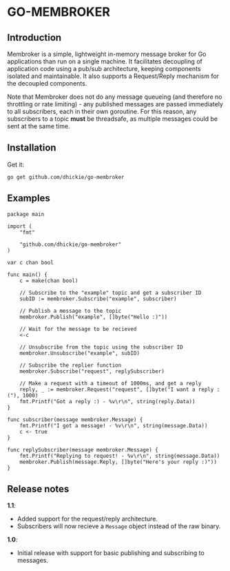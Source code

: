 # GO-MEMBROKER

## Introduction

Membroker is a simple, lightweight in-memory message broker for Go applications than run on a single machine. It facilitates decoupling of application code using a pub/sub architecture, keeping components isolated and maintainable. It also supports a Request/Reply mechanism for the decoupled components.

Note that Membroker does not do any message queueing (and therefore no throttling or rate limiting) - any published messages are passed immediately to all subscribers, each in their own goroutine. For this reason, any subscribers to a topic **must** be threadsafe, as multiple messages could be sent at the same time.

## Installation

Get it:

```
go get github.com/dhickie/go-membroker
```

## Examples

```
package main

import (
	"fmt"

	"github.com/dhickie/go-membroker"
)

var c chan bool

func main() {
	c = make(chan bool)

	// Subscribe to the "example" topic and get a subscriber ID
	subID := membroker.Subscribe("example", subscriber)

	// Publish a message to the topic
	membroker.Publish("example", []byte("Hello :)"))

	// Wait for the message to be recieved
	<-c

	// Unsubscribe from the topic using the subscriber ID
	membroker.Unsubscribe("example", subID)

	// Subscribe the replier function
	membroker.Subscribe("request", replySubscriber)

	// Make a request with a timeout of 1000ms, and get a reply
	reply, _ := membroker.Request("request", []byte("I want a reply :("), 1000)
	fmt.Printf("Got a reply :) - %v\r\n", string(reply.Data))
}

func subscriber(message membroker.Message) {
	fmt.Printf("I got a message! - %v\r\n", string(message.Data))
	c <- true
}

func replySubscriber(message membroker.Message) {
	fmt.Printf("Replying to request! - %v\r\n", string(message.Data))
	membroker.Publish(message.Reply, []byte("Here's your reply :)"))
}
```

## Release notes

**1.1**:
- Added support for the request/reply architecture.
- Subscribers will now recieve a `Message` object instead of the raw binary.

**1.0**: 
- Initial release with support for basic publishing and subscribing to messages.